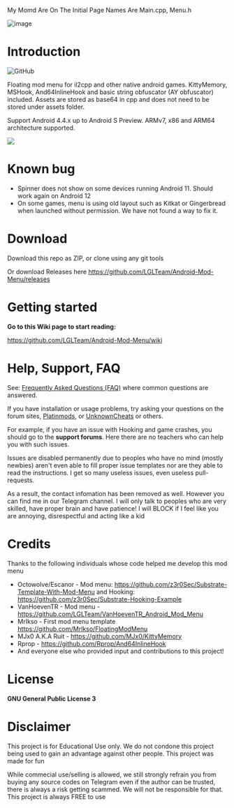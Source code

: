 


My Momd Are On The Initial Page Names Are Main.cpp, Menu.h



![image](https://user-images.githubusercontent.com/43432648/154221915-b85a88ca-2073-406b-9137-e01e4241bdd0.png)

















# Introduction
![GitHub](https://img.shields.io/github/license/LGLTeam/Android-Mod-Menu?style=flat-square)

Floating mod menu for il2cpp and other native android games. KittyMemory, MSHook, And64InlineHook and basic string obfuscator (AY obfuscator) included. Assets are stored as base64 in cpp and does not need to be stored under assets folder.

Support Android 4.4.x up to Android S Preview. ARMv7, x86 and ARM64 architecture supported.

![](https://i.imgur.com/zeumkBG.gif)

# Known bug
- Spinner does not show on some devices running Android 11. Should work again on Android 12
- On some games, menu is using old layout such as Kitkat or Gingerbread when launched without permission. We have not found a way to fix it.

# Download
Download this repo as ZIP, or clone using any git tools

Or download Releases here https://github.com/LGLTeam/Android-Mod-Menu/releases

# Getting started
**Go to this Wiki page to start reading:**

https://github.com/LGLTeam/Android-Mod-Menu/wiki

# Help, Support, FAQ

See: [Frequently Asked Questions (FAQ)](https://github.com/LGLTeam/Android-Mod-Menu/wiki/FAQ) where common questions are answered.

If you have installation or usage problems, try asking your questions on the forum sites, [Platinmods](https://platinmods.com/forums/modding-questions-discussions.11/), or [UnknownCheats](https://www.unknowncheats.me/forum/android/) or others.

For example, if you have an issue with Hooking and game crashes, you should go to the **support forums**. Here there are no teachers who can help you with such issues.

Issues are disabled permanently due to peoples who have no mind (mostly newbies) aren't even able to fill proper issue templates nor are they able to read the instructions. I get so many useless issues, even useless pull-requests.

As a result, the contact infomation has been removed as well. However you can find me in our Telegram channel. I will only talk to peoples who are very skilled, have proper brain and have patience! I will BLOCK if I feel like you are annoying, disrespectful and acting like a kid

# Credits
Thanks to the following individuals whose code helped me develop this mod menu

* Octowolve/Escanor - Mod menu: https://github.com/z3r0Sec/Substrate-Template-With-Mod-Menu and Hooking: https://github.com/z3r0Sec/Substrate-Hooking-Example
* VanHoevenTR - Mod menu - https://github.com/LGLTeam/VanHoevenTR_Android_Mod_Menu
* MrIkso - First mod menu template https://github.com/MrIkso/FloatingModMenu
* MJx0 A.K.A Ruit - https://github.com/MJx0/KittyMemory
* Rprop - https://github.com/Rprop/And64InlineHook
* And everyone else who provided input and contributions to this project!

# License
**GNU General Public License 3**

# Disclaimer
This project is for Educational Use only. We do not condone this project being used to gain an advantage against other people. This project was made for fun

While commecial use/selling is allowed, we still strongly refrain you from buying any source codes on Telegram even if the author can be trusted, there is always a risk getting scammed. We will not be responsible for that. This project is always FREE to use
